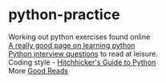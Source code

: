 # python-practice
Working out python exercises found online  
[A really good page on learning python](https://github.com/hangtwenty/python-is-for-lovers)  
[Python interview questions](https://www.reddit.com/r/Python/comments/1knw7z/python_interview_questions/) to read at leisure.  
Coding style - [Hitchhicker's Guide to Python](http://docs.python-guide.org/en/latest/writing/structure/)  
More [Good Reads](http://jessenoller.com/good-to-great-python-reads/)  

